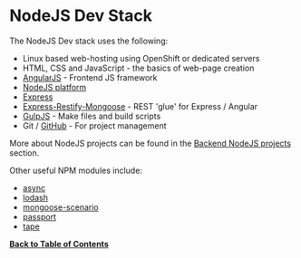 NodeJS Dev Stack
================
The NodeJS Dev stack uses the following:

* Linux based web-hosting using OpenShift or dedicated servers
* HTML, CSS and JavaScript - the basics of web-page creation
* [AngularJS](http://angularjs.org) - Frontend JS framework
* [NodeJS platform](http://nodejs.org)
* [Express](http://expressjs.com)
* [Express-Restify-Mongoose](https://www.npmjs.org/package/express-restify-mongoose) - REST 'glue' for Express / Angular
* [GulpJS](http://gulpjs.com) - Make files and build scripts
* Git / [GitHub](https://github.com) - For project management

More about NodeJS projects can be found in the [Backend NodeJS projects](style-node.md) section.


Other useful NPM modules include:

* [async](https://www.npmjs.com/package/async)
* [lodash](https://www.npmjs.com/package/lodash)
* [mongoose-scenario](https://www.npmjs.com/package/mongoose-scenario)
* [passport](https://www.npmjs.com/package/passport)
* [tape](https://www.npmjs.com/package/tape)


**[Back to Table of Contents](README.md)**
